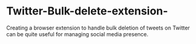 # Twitter-Bulk-delete-extension-
Creating a browser extension to handle bulk deletion of tweets on Twitter can be quite useful for managing  social media presence.
